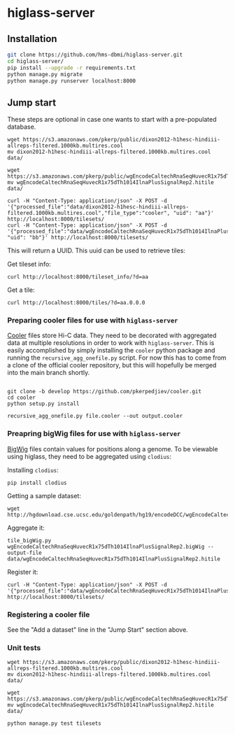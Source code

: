 # higlass-server

## Installation

```bash
git clone https://github.com/hms-dbmi/higlass-server.git
cd higlass-server/
pip install --upgrade -r requirements.txt
python manage.py migrate
python manage.py runserver localhost:8000
```

## Jump start

These steps are optional in case one wants to start with a pre-populated database.

```
wget https://s3.amazonaws.com/pkerp/public/dixon2012-h1hesc-hindiii-allreps-filtered.1000kb.multires.cool
mv dixon2012-h1hesc-hindiii-allreps-filtered.1000kb.multires.cool data/

wget https://s3.amazonaws.com/pkerp/public/wgEncodeCaltechRnaSeqHuvecR1x75dTh1014IlnaPlusSignalRep2.hitile
mv wgEncodeCaltechRnaSeqHuvecR1x75dTh1014IlnaPlusSignalRep2.hitile data/

curl -H "Content-Type: application/json" -X POST -d '{"processed_file":"data/dixon2012-h1hesc-hindiii-allreps-filtered.1000kb.multires.cool","file_type":"cooler", "uid": "aa"}' http://localhost:8000/tilesets/
curl -H "Content-Type: application/json" -X POST -d '{"processed_file":"data/wgEncodeCaltechRnaSeqHuvecR1x75dTh1014IlnaPlusSignalRep2.hitile","file_type":"hitile", "uid": "bb"}' http://localhost:8000/tilesets/
```

This will return a UUID. This uuid can be used to retrieve tiles:

Get tileset info:

```
curl http://localhost:8000/tileset_info/?d=aa
```

Get a tile:

```
curl http://localhost:8000/tiles/?d=aa.0.0.0
```

### Preparing cooler files for use with `higlass-server`

[Cooler](https://github.com/mirnylab/cooler) files store Hi-C data. They need to be decorated with aggregated data at multiple resolutions in order to work with `higlass-server`.
This is easily accomplished by simply installing the `cooler` python package and running the `recursive_agg_onefile.py` script. For now this has to come from a clone of the
official cooler repository, but this will hopefully be merged into the main branch shortly.

```

git clone -b develop https://github.com/pkerpedjiev/cooler.git
cd cooler
python setup.py install

recursive_agg_onefile.py file.cooler --out output.cooler
```

### Preapring bigWig files for use with `higlass-server`

[BigWig](https://genome.ucsc.edu/goldenpath/help/bigWig.html) files contain values for positions along a genome. To be viewable using higlass, they need to be aggregated using `clodius`:

Installing `clodius`:

```
pip install clodius
```

Getting a sample dataset:

```
wget http://hgdownload.cse.ucsc.edu/goldenpath/hg19/encodeDCC/wgEncodeCaltechRnaSeq/wgEncodeCaltechRnaSeqHuvecR1x75dTh1014IlnaPlusSignalRep2.bigWig
```

Aggregate it:

```
tile_bigWig.py wgEncodeCaltechRnaSeqHuvecR1x75dTh1014IlnaPlusSignalRep2.bigWig --output-file data/wgEncodeCaltechRnaSeqHuvecR1x75dTh1014IlnaPlusSignalRep2.hitile
```

Register it:

```
curl -H "Content-Type: application/json" -X POST -d '{"processed_file":"data/wgEncodeCaltechRnaSeqHuvecR1x75dTh1014IlnaPlusSignalRep2","file_type":"hitile"}' http://localhost:8000/tilesets/
```

### Registering a cooler file

See the "Add a dataset" line in the "Jump Start" section above.

### Unit tests

```
wget https://s3.amazonaws.com/pkerp/public/dixon2012-h1hesc-hindiii-allreps-filtered.1000kb.multires.cool
mv dixon2012-h1hesc-hindiii-allreps-filtered.1000kb.multires.cool data/

wget https://s3.amazonaws.com/pkerp/public/wgEncodeCaltechRnaSeqHuvecR1x75dTh1014IlnaPlusSignalRep2.hitile
mv wgEncodeCaltechRnaSeqHuvecR1x75dTh1014IlnaPlusSignalRep2.hitile data/

python manage.py test tilesets
```
